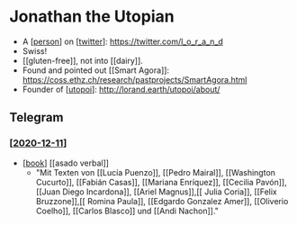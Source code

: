 # Jonathan the Utopian
- A [[person]] on [[twitter]]: https://twitter.com/l_o_r_a_n_d
- Swiss!
- [[gluten-free]], not into [[dairy]].
- Found and pointed out [[Smart Agora]]: https://coss.ethz.ch/research/pastprojects/SmartAgora.html
- Founder of [[utopoi]]: http://lorand.earth/utopoi/about/

## Telegram

### [[2020-12-11]]
- [[book]] [[asado verbal]]
  - "Mit Texten von [[Lucía Puenzo]], [[Pedro Mairal]], [[Washington Cucurto]], [[Fabián Casas]], [[Mariana Enríquez]], [[Cecilia Pavón]], [[Juan Diego Incardona]], [[Ariel Magnus]],[[ Julia Coria]], [[Felix Bruzzone]],[[ Romina Paula]], [[Edgardo Gonzalez Amer]], [[Oliverio Coelho]], [[Carlos Blasco]] und [[Andi Nachon]]."


[//begin]: # "Autogenerated link references for markdown compatibility"
[person]: person "Person"
[twitter]: twitter "Twitter"
[smart-agora]: smart-agora "Smart Agora"
[utopoi]: utopoi "Utopoi"
[2020-12-11]: journal/2020-12-11 "2020-12-11"
[book]: book "Book"
[asado-verbal]: asado-verbal "Asado Verbal"
[//end]: # "Autogenerated link references"